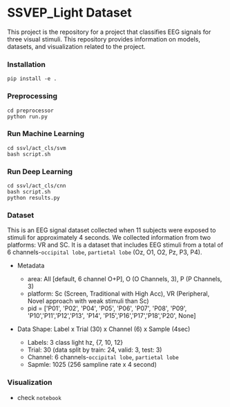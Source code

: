 # SSVEP_Light Dataset

This project is the repository for a project that classifies EEG signals for three visual stimuli. This repository provides information on models, datasets, and visualization related to the project.

### Installation

```
pip install -e .
```

### Preprocessing

```
cd preprocessor
python run.py
```

### Run Machine Learning

```
cd ssvl/act_cls/svm
bash script.sh
```

### Run Deep Learning
```
cd ssvl/act_cls/cnn
bash script.sh
python results.py
```

### Dataset

This is an EEG signal dataset collected when 11 subjects were exposed to stimuli for approximately 4 seconds. We collected information from two platforms: VR and SC. It is a dataset that includes EEG stimuli from a total of 6 channels-`occipital lobe`, `partietal lobe` (Oz, O1, O2, Pz, P3, P4).

- Metadata 
    - area: All [default, 6 channel O+P], O (O Channels, 3), P (P Channels, 3)
    - platform: Sc (Screen, Traditional with High Acc), VR (Peripheral, Novel approach with weak stimuli than Sc)
    - pid = ['P01', 'P02', 'P04', 'P05', 'P06', 'P07', 'P08', 'P09', 'P10','P11','P12','P13', 'P14', 'P15','P16','P17','P18','P20', None]

- Data Shape: Label x Trial (30) x Channel (6) x Sample (4sec)
    - Labels: 3 class light hz, {7, 10, 12}
    - Trial: 30 (data split by train: 24, valid: 3, test: 3)
    - Channel: 6 channels-`occipital lobe`, `partietal lobe`
    - Sapmle: 1025 (256 sampline rate x 4 second)

### Visualization

- check `notebook`